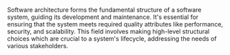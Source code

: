 Software architecture forms the fundamental structure of a software system, guiding its development and maintenance. It's essential for ensuring that the system meets required quality attributes like performance, security, and scalability. This field involves making high-level structural choices which are crucial to a system's lifecycle, addressing the needs of various stakeholders.